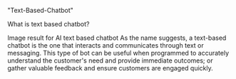 "Text-Based-Chatbot"


What is text based chatbot?


Image result for AI text based chatbot
As the name suggests, a text-based chatbot is the one that interacts and communicates through text or messaging. 
This type of bot can be useful when programmed to accurately understand the customer's need and provide immediate outcomes; or gather valuable feedback and ensure customers are engaged quickly.
